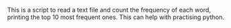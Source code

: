 This is a script to read a text file and count the frequency of each word, printing the top 10 most frequent ones. This can help with practising python.
